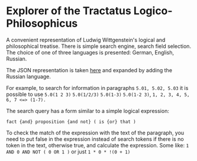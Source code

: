 # Explorer of the Tractatus Logico-Philosophicus 

A convenient representation of Ludwig Wittgenstein's logical and philosophical treatise. There is simple search engine, search field selection. The choice of one of three languages is presented: German, English, Russian.

The JSON representation is taken [here](https://github.com/Geurt/tractatus/blob/master/data/TLP.json) and expanded by adding the Russian language.

For example, to search for information in paragraphs `5.01, 5.02, 5.03` it is possible to use `5.0(1 2 3)` `5.0(1/2/3)` `5.0(1-3)` `5.0(1-2 3)`, `1, 2, 3, 4, 5, 6, 7 <=> (1-7).`

The search query has a form similar to a simple logical expression:
```
fact {and} proposition {and not} ( is {or} that )
```
To check the match of the expression with the text of the paragraph, you need to put false in the expression instead of search tokens if there is no token in the text, otherwise true, and calculate the expression.
Some like: `1 AND 0 AND NOT ( 0 OR 1 )` or just `1 * 0 * !(0 + 1)`
